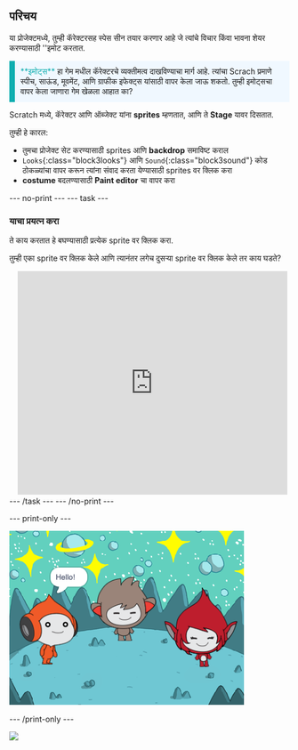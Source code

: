 ## परिचय

या प्रोजेक्टमध्ये, तुम्ही कॅरेक्टरसह स्पेस सीन तयार करणार आहे जे त्यांचे विचार किंवा भावना शेयर करण्यासाठी ''इमोट करतात.

<p style="border-left: solid; border-width:10px; border-color: #0faeb0; background-color: aliceblue; padding: 10px;">
<span style="color: #0faeb0">**इमोट्स**</span> हा गेम मधील कॅरेक्टरचे व्यक्तीमत्व दाखविण्याचा मार्ग आहे. त्यांचा Scrach प्रमाणे स्पीच, साऊंड, मूवमेंट, आणि ग्राफीक इफेक्ट्स यांसाठी वापर केला जाऊ शकतो. तुम्ही इमोट्सचा वापर केला जाणारा गेम खेळला आहात का?
</p>

Scratch मध्ये, कॅरेक्टर आणि ऑब्जेक्ट यांना **sprites** म्हणतात, आणि ते **Stage** यावर दिसतात.

तुम्ही हे कारल:
+ तुमचा प्रोजेक्ट सेट करण्यासाठी sprites आणि **backdrop** समाविष्ट कराल
+ `Looks`{:class="block3looks"} आणि `Sound`{:class="block3sound"} कोड ठोकळ्यांचा वापर करून त्यांना संवाद करता येण्यासाठी sprites वर क्लिक करा
+ **costume** बदलण्यासाठी **Paint editor** चा वापर करा

--- no-print ---
--- task ---
### याचा प्रयत्न करा
<div style="display: flex; flex-wrap: wrap">
<div style="flex-basis: 175px; flex-grow: 1">  
ते काय करतात हे बघण्यासाठी प्रत्येक sprite वर क्लिक करा. 

तुम्ही एका sprite वर क्लिक केले आणि त्यानंतर लगेच दुसऱ्या sprite वर क्लिक केले तर काय घडते?
</div>
<div class="scratch-preview" style="margin-left: 15px;">
  <iframe allowtransparency="true" width="485" height="402" src="https://scratch.mit.edu/projects/embed/485673032/?autostart=false" frameborder="0"></iframe>
</div>
</div>
--- /task ---
--- /no-print ---

--- print-only ---

![पूर्ण झालेला प्रोजेक्ट.](images/showcase_static.png)

--- /print-only ---

![](https://code.org/api/hour/begin_raspi_space.png)

